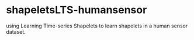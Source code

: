 # shapeletsLTS-humansensor
using Learning Time-series Shapelets to learn shapelets in a human sensor dataset.
